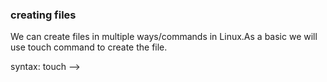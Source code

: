 ### creating files

We can create files in multiple ways/commands in Linux.As a basic we will use touch command to create the file.

syntax: touch <filename> --> 